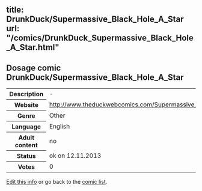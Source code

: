 title: DrunkDuck/Supermassive_Black_Hole_A_Star
url: "/comics/DrunkDuck_Supermassive_Black_Hole_A_Star.html"
---
Dosage comic DrunkDuck/Supermassive_Black_Hole_A_Star
-----------------------------------------

<p id="msg"></p>
<script type="text/javascript">
if (window.location.search === '?edit_info_mail=sent_ok') {
  var elem = document.getElementById("msg");
  elem.innerHTML = 'Edited information sucessfully sent for review, which is usually done daily. Thanks!';
  elem.className = 'ok';
}
</script>
<table class="comicinfo">
<tr>
<th>Description</th><td>-</td>
</tr>
<tr>
<th>Website</th><td><a href="http://www.theduckwebcomics.com/Supermassive_Black_Hole_A_Star/">http://www.theduckwebcomics.com/Supermassive_Black_Hole_A_Star/</a></td>
</tr>
<tr>
<th>Genre</th><td>Other</td>
</tr>
<tr>
<th>Language</th><td>English</td>
</tr>
<tr>
<th>Adult content</th><td>no</td>
</tr>
<tr>
<th>Status</th><td>ok on 12.11.2013</td>
</tr>
<tr>
<th>Votes</th><td>0</td>
</tr>
</table>

[Edit this info](DrunkDuck_Supermassive_Black_Hole_A_Star_edit.html) or go back to the [comic list](../comic-index.html).
